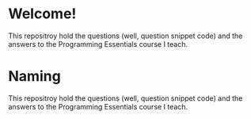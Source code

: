 # Welcome!
This repositroy hold the questions (well, question snippet code) and the answers to the Programming Essentials course I teach.

# Naming
This repositroy hold the questions (well, question snippet code) and the answers to the Programming Essentials course I teach.

